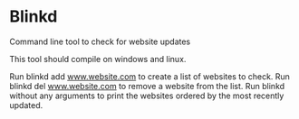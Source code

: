 # Blinkd
Command line tool to check for website updates

This tool should compile on windows and linux.

Run blinkd add www.website.com to create a list of websites to check.
Run blinkd del www.website.com to remove a website from the list.
Run blinkd without any arguments to print the websites ordered by
the most recently updated.
